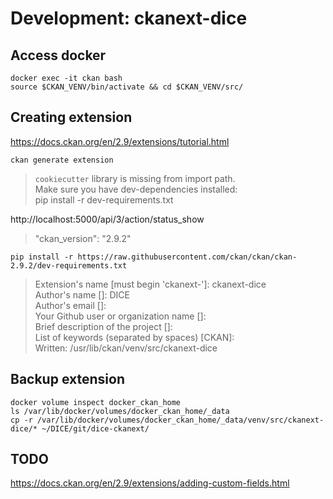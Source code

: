 # Development: ckanext-dice

## Access docker

`docker exec -it ckan bash`  
`source $CKAN_VENV/bin/activate && cd $CKAN_VENV/src/`

## Creating extension

https://docs.ckan.org/en/2.9/extensions/tutorial.html

`ckan generate extension`  
> `cookiecutter` library is missing from import path.  
> Make sure you have dev-dependencies installed:  
> pip install -r dev-requirements.txt

http://localhost:5000/api/3/action/status_show  
> "ckan_version": "2.9.2"

`pip install -r https://raw.githubusercontent.com/ckan/ckan/ckan-2.9.2/dev-requirements.txt`

> Extension's name [must begin 'ckanext-']: ckanext-dice  
> Author's name []: DICE  
> Author's email []:  
> Your Github user or organization name []:  
> Brief description of the project []:  
> List of keywords (separated by spaces) [CKAN]:  
> Written: /usr/lib/ckan/venv/src/ckanext-dice

## Backup extension

`docker volume inspect docker_ckan_home`  
`ls /var/lib/docker/volumes/docker_ckan_home/_data`  
`cp -r /var/lib/docker/volumes/docker_ckan_home/_data/venv/src/ckanext-dice/* ~/DICE/git/dice-ckanext/`




## TODO




https://docs.ckan.org/en/2.9/extensions/adding-custom-fields.html

